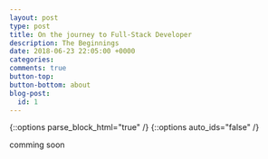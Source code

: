 ```yaml
---
layout: post
type: post
title: On the journey to Full-Stack Developer
description: The Beginnings
date: 2018-06-23 22:05:00 +0000
categories:
comments: true
button-top:
button-bottom: about
blog-post:
  id: 1
---
```


{::options parse_block_html="true" /}
{::options auto_ids="false" /}

comming soon